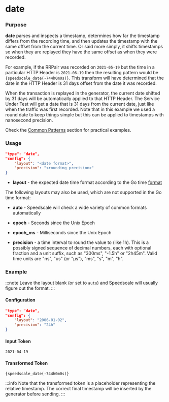 # date

### Purpose

**date** parses and inspects a timestamp, determines how far the timestamp differs from the recording time, and then updates the timestamp with the same offset from the current time. Or said more simply, it shifts timestamps so when they are replayed they have the same offset as when they were recorded.

For example, if the RRPair was recorded on `2021-05-19` but the time in a particular HTTP Header is `2021-06-19` then the resulting pattern would be `{speedscale_date(-744h0m0s)}`. This transform will have determined that the date in the HTTP Header is 31 days offset from the date it was recorded.

When the transaction is replayed in the generator, the current date shifted by 31 days will be automatically applied to that HTTP Header. The Service Under Test will get a date that is 31 days from the current date, just like when the traffic was first recorded. Note that in this example we used a round date to keep things simple but this can be applied to timestamps with nanosecond precision.

Check the [Common Patterns](../../common-patterns/) section for practical examples.

### Usage

```json
"type": "date",
"config": {
    "layout": "<date format>",
    "precision": "<rounding precision>"
}
```

- **layout** - the expected date time format according to the Go time [format](https://pkg.go.dev/time#example-Time.Format)

The following layouts may also be used, which are not supported in the Go time format:

- **auto** - Speedscale will check a wide variety of common formats automatically
- **epoch** - Seconds since the Unix Epoch
- **epoch_ms** - Milliseconds since the Unix Epoch

- **precision** - a time interval to round the value to (like 1h). This is a possibly signed sequence of decimal numbers, each with optional fraction and a unit suffix, such as "300ms", "-1.5h" or "2h45m". Valid time units are "ns", "us" (or "µs"), "ms", "s", "m", "h".

### Example

:::note
Leave the layout blank (or set to `auto`) and Speedscale will usually figure out the format.
:::

#### Configuration

```json
"type": "date",
"config": {
    "layout": "2006-01-02",
    "precision": "24h"
}
```

#### Input Token

```
2021-04-19
```

#### Transformed Token

`{speedscale_date(-744h0m0s)}`

:::info
Note that the transformed token is a placeholder representing the relative timestamp. The correct final timestamp will be inserted by the generator before sending.
:::
